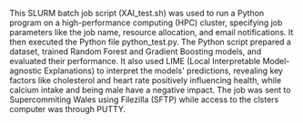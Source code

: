 This SLURM batch job script (XAI_test.sh) was used to run a Python program on a high-performance computing (HPC) cluster, specifying job parameters like the job name, resource allocation, and email notifications. It then executed the Python file python_test.py. The Python script prepared a dataset, trained Random Forest and Gradient Boosting models, and evaluated their performance. It also used LIME (Local Interpretable Model-agnostic Explanations) to interpret the models' predictions, revealing key factors like cholesterol and heart rate positively influencing health, while calcium intake and being male have a negative impact. The job was sent to Supercommiting Wales using Filezilla (SFTP)  while access to the clsters computer was through PUTTY.
